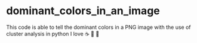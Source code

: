 # dominant_colors_in_an_image
This code is able to tell the dominant colors in a PNG image with the use of cluster analysis in python
I love ☕ 🍕 💃
